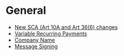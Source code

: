# General <!-- omit in toc -->

- [New SCA (Art 10A and Art 36(6) changes](./90days.md)
- [Variable Recurring Payments](./vrp.md)
- [Company Name](./company-name.md)
- [Message Signing](./message-sign.md)